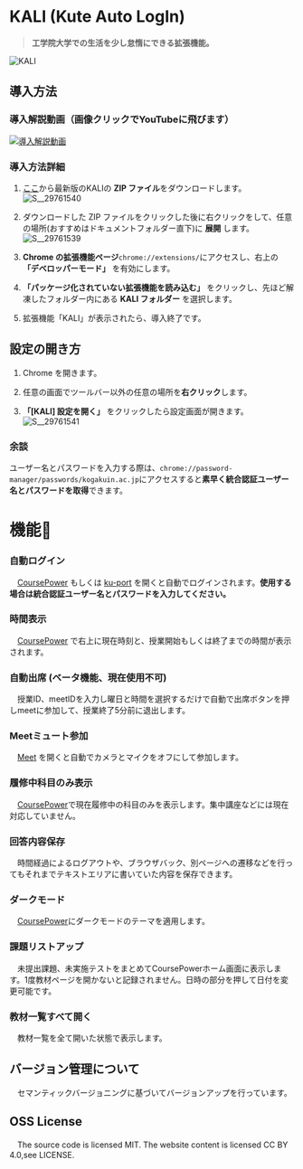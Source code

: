 # KALI (Kute Auto LogIn)
> **工学院大学での生活を少し怠惰にできる拡張機能。**

![KALI](https://github.com/user-attachments/assets/7016e2a6-4f48-4654-a573-700a24e64f0e)


## 導入方法
### 導入解説動画（画像クリックでYouTubeに飛びます）
[![導入解説動画](https://github.com/user-attachments/assets/2e8c6500-c3da-4e09-aded-d822223914c7)](https://www.youtube.com/watch?v=7dgIjZRtspg)

### 導入方法詳細
1. [ここ](https://github.com/SAYUTIM/KALI/releases)から最新版のKALIの **ZIP ファイル**をダウンロードします。<br>![S__29761540](https://github.com/user-attachments/assets/bd6f8efe-7f80-451e-af78-fc70d32fcb20)

2. ダウンロードした ZIP ファイルをクリックした後に右クリックをして、任意の場所(おすすめはドキュメントフォルダー直下)に **展開** します。<br>![S__29761539](https://github.com/user-attachments/assets/3e3b8aa4-d7cb-41c7-9367-a61d96fd77f4)

3. **Chrome の拡張機能ページ**`chrome://extensions/`にアクセスし、右上の **「デベロッパーモード」** を有効にします。

4. **「パッケージ化されていない拡張機能を読み込む」** をクリックし、先ほど解凍したフォルダー内にある **KALI フォルダー** を選択します。

5. 拡張機能「KALI」が表示されたら、導入終了です。

## 設定の開き方

1. Chrome を開きます。

2. 任意の画面でツールバー以外の任意の場所を**右クリック**します。

3. **「[KALI] 設定を開く」** をクリックしたら設定画面が開きます。<br>![S__29761541](https://github.com/user-attachments/assets/36d90e8f-6309-4a85-9678-812769d2696e)

### 余談

ユーザー名とパスワードを入力する際は、`chrome://password-manager/passwords/kogakuin.ac.jp`にアクセスすると**素早く統合認証ユーザー名とパスワードを取得**できます。


# 機能🎉

### 自動ログイン
　[CoursePower](https://study.ns.kogakuin.ac.jp) もしくは [ku-port](https://ku-port.sc.kogakuin.ac.jp) を開くと自動でログインされます。**使用する場合は統合認証ユーザー名とパスワードを入力してください。**

### 時間表示
　[CoursePower](https://study.ns.kogakuin.ac.jp) で右上に現在時刻と、授業開始もしくは終了までの時間が表示されます。

### 自動出席 (ベータ機能、現在使用不可)
　授業ID、meetIDを入力し曜日と時間を選択するだけで自動で出席ボタンを押しmeetに参加して、授業終了5分前に退出します。

### Meetミュート参加
　[Meet](https://meet.google.com/) を開くと自動でカメラとマイクをオフにして参加します。

### 履修中科目のみ表示
　[CoursePower](https://study.ns.kogakuin.ac.jp)で現在履修中の科目のみを表示します。集中講座などには現在対応していません。

### 回答内容保存
　時間経過によるログアウトや、ブラウザバック、別ページへの遷移などを行ってもそれまでテキストエリアに書いていた内容を保存できます。

### ダークモード
　[CoursePower](https://study.ns.kogakuin.ac.jp)にダークモードのテーマを適用します。

### 課題リストアップ
　未提出課題、未実施テストをまとめてCoursePowerホーム画面に表示します。1度教材ページを開かないと記録されません。日時の部分を押して日付を変更可能です。

### 教材一覧すべて開く
　教材一覧を全て開いた状態で表示します。
 
## バージョン管理について
　セマンティックバージョニングに基づいてバージョンアップを行っています。

## OSS License
　The source code is licensed MIT. The website content is licensed CC BY 4.0,see LICENSE.

